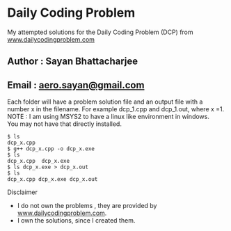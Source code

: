# Daily Coding Problem
My attempted solutions for the Daily Coding Problem (DCP) from www.dailycodingproblem.com

## Author : Sayan Bhattacharjee
## Email  : aero.sayan@gmail.com

Each folder will have a problem solution file and an output file with a number x in the filename. For example dcp_1.cpp and dcp_1.out, where x =1.</br>
NOTE : I am using MSYS2 to have a linux like environment in windows.</br>
You may not have that directly installed.
```
$ ls
dcp_x.cpp
$ g++ dcp_x.cpp -o dcp_x.exe
$ ls
dcp_x.cpp  dcp_x.exe
$ ls dcp_x.exe > dcp_x.out
$ ls
dcp_x.cpp dcp_x.exe dcp_x.out
```

Disclaimer
+ I do not own the problems , they are provided by www.dailycodingproblem.com.
+ I own the solutions, since I created them.
